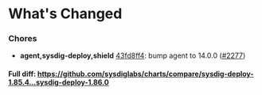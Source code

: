 # What's Changed

### Chores
- **agent,sysdig-deploy,shield** [43fd8ff4](https://github.com/sysdiglabs/charts/commit/43fd8ff4d53320b6330b3921d6fa6e507abb3436): bump agent to 14.0.0 ([#2277](https://github.com/sysdiglabs/charts/issues/2277))
#### Full diff: https://github.com/sysdiglabs/charts/compare/sysdig-deploy-1.85.4...sysdig-deploy-1.86.0
